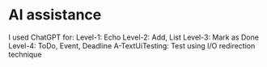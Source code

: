 # AI assistance

I used ChatGPT for:
Level-1: Echo
Level-2: Add, List
Level-3: Mark as Done
Level-4: ToDo, Event, Deadline
A-TextUiTesting: Test using I/O redirection technique